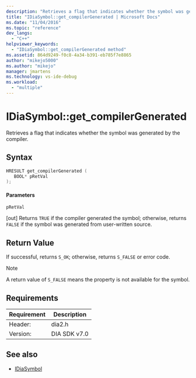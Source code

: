 ```yaml
---
description: "Retrieves a flag that indicates whether the symbol was generated by the compiler."
title: "IDiaSymbol::get_compilerGenerated | Microsoft Docs"
ms.date: "11/04/2016"
ms.topic: "reference"
dev_langs:
  - "C++"
helpviewer_keywords:
  - "IDiaSymbol::get_compilerGenerated method"
ms.assetid: 864d9249-f0c8-4a34-b391-eb785f7e8865
author: "mikejo5000"
ms.author: "mikejo"
manager: jmartens
ms.technology: vs-ide-debug
ms.workload:
  - "multiple"
---
```

# IDiaSymbol::get_compilerGenerated
Retrieves a flag that indicates whether the symbol was generated by the compiler.

## Syntax

```C++
HRESULT get_compilerGenerated ( 
   BOOL* pRetVal
);
```

#### Parameters
 `pRetVal`

[out] Returns `TRUE` if the compiler generated the symbol; otherwise, returns `FALSE` if the symbol was generated from user-written source.

## Return Value
 If successful, returns `S_OK`; otherwise, returns `S_FALSE` or error code.

> [!NOTE]
> A return value of `S_FALSE` means the property is not available for the symbol.

## Requirements

|Requirement|Description|
|-----------------|-----------------|
|Header:|dia2.h|
|Version:|DIA SDK v7.0|

## See also
- [IDiaSymbol](../../debugger/debug-interface-access/idiasymbol.md)
